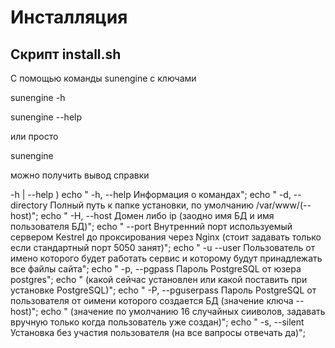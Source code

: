 # Инсталляция 
## Скрипт install.sh

С помощью команды sunengine с ключами


sunengine -h

sunengine --help

или просто

sunengine

можно получить вывод справки

-h | --help )
            echo "    -h, --help        Информация о командах";
            echo "    -d, --directory   Полный путь к папке установки, по умолчанию /var/www/(--host)";
            echo "    -H, --host        Домен либо ip (заодно имя БД и имя пользователя БД)";
            echo "        --port        Внутренний порт используемый сервером Kestrel до проксирования через Nginx (стоит задавать только если стандартный порт 5050 занят)";
            echo "    -u  --user        Пользователь от имено которого будет работать сервис и которому будут принадлежать все файлы сайта";
            echo "    -p, --pgpass      Пароль PostgreSQL от юзера postgres";
            echo "                      (какой сейчас установлен или какой поставить при установке PostgreSQL)";
            echo "    -P, --pguserpass  Пароль PostgreSQL от пользователя от оимени которого создается БД (значение ключа --host)";
            echo "                      (значение по умолчанию 16 случайных сииволов, задавать вручную только когда пользователь уже создан)";
            echo "    -s, --silent      Установка без участия пользователя (на все вапросы отвечать да)";

